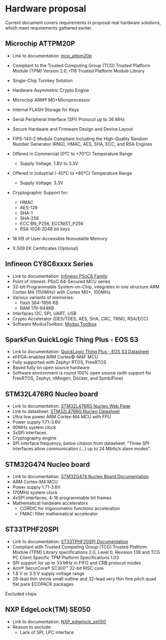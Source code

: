 # Hardware proposal

Current document covers requirements in proposal real hardware solutions,
which meet requirements gathered earlier.

## Microchip ATTPM20P

* Link to documentation: [mcp_attpm20p](https://ww1.microchip.com/downloads/en/DeviceDoc/ATTPM20P-Trusted-Platform-Module-TPM-2.0-SPI-Interface-Summary-Data-Sheet-DS40002082A.pdf)
* Compliant to the Trusted Computing Group (TCG) Trusted Platform Module (TPM)
Version 2.0, r116 Trusted Platform Module Library
* Single-Chip Turnkey Solution
* Hardware Asymmetric Crypto Engine
* Microchip ARM® M0+Microprocessor
* Internal FLASH Storage for Keys
* Serial Peripheral Interface (SPI) Protocol up to 36 MHz
* Secure Hardware and Firmware Design and Device Layout
* FIPS-140-2 Module Compliant Including the High-Quality Random Number
Generator (RNG), HMAC, AES, SHA, ECC, and RSA Engines

* Offered in Commercial (0°C to +70°C) Temperature Range
  * Supply Voltage: 1.8V to 3.3V
* Offered in Industrial (-40°C to +85°C) Temperature Range
  * Supply Voltage: 3.3V
* Cryptographic Support for:
  * HMAC
  * AES-128
  * SHA-1
  * SHA-256
  * ECC BN_P256, ECCNIST_P256
  * RSA 1024-2048 bit keys
* 16 KB of User-Accessible Nonvolatile Memory
* X.509 EK Certificates (Optional)

## Infineon CY8C6xxxx Series

* Link to documentation: [Infineon PSoC6 Family](https://www.infineon.com/cms/en/product/microcontroller/32-bit-psoc-arm-cortex-microcontroller/psoc-6-32-bit-arm-cortex-m4-mcu/)
* Point of interest: PSoC 64-Secured MCU series
* 32-bit Programmable System-on-Chip, integrates in one structure
ARM Cortex M4 (150MHz) with Cortex M0+, 100MHz
* Various variants of memories:
  * flash 384-1856 KB
  * RAM 176-944KB
* Interfaces I2C, SPI, UART, USB
* Crypto Accelerator (DES/TDES, AES, SHA, CRC, TRNG, RSA/ECC)
* Software ModusToolbox: [Modus Toolbox](https://www.infineon.com/cms/en/design-support/tools/sdk/modustoolbox-software/)

## SparkFun QuickLogic Thing Plus - EOS S3

* Link to documentation: [QuickLogic Thing Plus - EOS S3 Datasheet](https://www.sparkfun.com/products/17273)
* eFPGA-enabled ARM  Cortex©-M4F MCU
* Fully supported with Zephyr RTOS, FreeRTOS
* Based fully on open source hardware
* Software environment is round 100% open source
(with support for FreeRTOS, Zephyr, nMingen, Docker, and SymbiFlow)

## STM32L476RG Nucleo board

* Link to documentation: [STM32L476RG Nucleo Web Page](https://www.st.com/en/evaluation-tools/nucleo-l476rg.html)
* Link to datasheet: [STM32L476RG Nucleo Datasheet](https://www.st.com/resource/en/datasheet/stm32l476rg.pdf)
* Ultra low power ARM Cortex-M4 MCU with FPU
* Power supply 1.71-3.6V
* 80MHz system clock
* 3xSPI interfaces
* Cryptography engine
* SPI interface frequency, below citation from datasheet:
"Three SPI interfaces allow communication (...) up to 24 Mbits/s
slave modes".

## STM32G474 Nucleo board

* Link to documentation: [STM32G474 Nucleo Board Documentation](https://www.st.com/en/evaluation-tools/nucleo-g474re.html)
* ARM Cortex-M4 MCU
* Power supply 1.71-3.6V
* 170MHz system clock
* 4xSPI interfaces, 4-16 programmable bit frames
* Mathematical hardware accelerators
  * CORDIC for trigonometric functions acceleration
  * FMAC: filter mathematical accelerator

## ST33TPHF20SPI

* Link to documentation: [ST33TPHF20SPI Documentation](https://www.st.com/en/secure-mcus/st33tphf20spi.html)
* Compliant with Trusted Computing Group (TCG) Trusted Platform Module (TPM)
Library specifications 2.0, Level 0, Revision 138 and TCG PC Client Specific
TPM Platform Specifications 1.03
* SPI support for up to 33 MHz in FIFO and CRB protocol modes
* Arm® SecurCore® SC300™ 32-bit RISC core
* 1.8 V or 3.3 V supply voltage range
* 28-lead thin shrink small outline and 32-lead very thin fine pitch quad flat
pack ECOPACK packages

Excluded chips

## NXP EdgeLock(TM) SE050

* Link to documentation: [NXP_edgelock_se050](https://www.nxp.com/docs/en/white-paper/NXP_SE050_USE_CASE07_WP.pdf)
* Reason to exclude:
  * Lack of SPI, LPC interface
